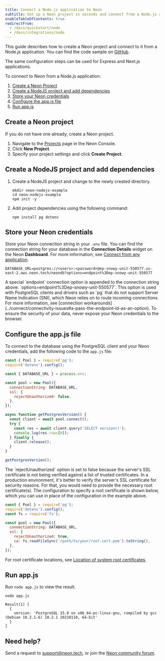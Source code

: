 ```yaml
---
title: Connect a Node.js application to Neon
subtitle: Set up a Neon project in seconds and connect from a Node.js application
enableTableOfContents: true
redirectFrom:
  - /docs/quickstart/node
  - /docs/integrations/node
---
```


This guide describes how to create a Neon project and connect to it from a Node.js application. You can find the code sample on [GitHub](https://github.com/neondatabase/examples/tree/main/with-nodejs).

<Admonition type="note">
The same configuration steps can be used for Express and Next.js applications.
</Admonition>

To connect to Neon from a Node.js application:

1. [Create a Neon Project](#create-a-neon-project)
2. [Create a NodeJS project and add dependencies](#create-a-nodejs-project-and-add-dependencies)
3. [Store your Neon credentials](#store-your-neon-credentials)
4. [Configure the app.js file](#configure-the-appjs-file)
5. [Run app.js](#run-appjs)

## Create a Neon project

If you do not have one already, create a Neon project.

1. Navigate to the [Projects](https://console.neon.tech/app/projects) page in the Neon Console.
2. Click **New Project**.
3. Specify your project settings and click **Create Project**.

## Create a NodeJS project and add dependencies

1. Create a NodeJS project and change to the newly created directory.

   ```shell
   mkdir neon-nodejs-example
   cd neon-nodejs-example
   npm init -y
   ```

2. Add project dependencies using the following command:

   ```shell
   npm install pg dotenv
   ```

## Store your Neon credentials

Store your Neon connection string in your `.env` file. You can find the connection string for your database in the **Connection Details** widget on the Neon **Dashboard**. For more information, see [Connect from any application](../connect/connect-from-any-app).

<CodeBlock shouldWrap>

```shell
DATABASE_URL=postgres://<users>:<password>@ep-snowy-unit-550577.us-east-2.aws.neon.tech/neondb?options=endpoint%3Dep-snowy-unit-550577
```

</CodeBlock>

<Admonition type="note">
A special `endpoint` connection option is appended to the connection string above: `options=endpoint%3Dep-snowy-unit-550577`. This option is used with PostgreSQL clients and drivers such as `pg` that do not support Server Name Indication (SNI), which Neon relies on to route incoming connections. For more information, see [connection workarounds](../connect/connectivity-issues#a-pass-the-endpoint-id-as-an-option).
</Admonition>

<Admonition type="important">
To ensure the security of your data, never expose your Neon credentials to the browser.
</Admonition>

## Configure the app.js file

To connect to the database using the PostgreSQL client and your Neon credentials, add the following code to the `app.js` file:

```javascript
const { Pool } = require('pg');
require('dotenv').config();

const { DATABASE_URL } = process.env;

const pool = new Pool({
  connectionString: DATABASE_URL,
  ssl: {
    rejectUnauthorized: false,
  },
});

async function getPostgresVersion() {
  const client = await pool.connect();
  try {
    const res = await client.query('SELECT version()');
    console.log(res.rows[0]);
  } finally {
    client.release();
  }
}

getPostgresVersion();
```

<Admonition type="note">
The `rejectUnauthorized` option is set to false because the server's SSL certificate is not being verified against a list of trusted certificates. In a production environment, it's better to verify the server's SSL certificate for security reasons. For that, you would need to provide the necessary root certificate(s). The configuration to specify a root certificate is shown below, which you can use in place of the configuration in the example above.

```js
const { Pool } = require('pg');
require('dotenv').config();
const fs = require('fs');

const pool = new Pool({
  connectionString: DATABASE_URL,
  ssl: {
    rejectUnauthorized: true,
    ca: fs.readFileSync('/path/to/your/root.cert.pem').toString(),
  },
});
```

For root certificate locations, see [Location of system root certificates](../connect/connect-securely#location-of-system-root-certificates).
</Admonition>

## Run app.js

Run `node app.js` to view the result.

```shell
node app.js

Result(1) [
  {
    version: 'PostgreSQL 15.0 on x86_64-pc-linux-gnu, compiled by gcc (Debian 10.2.1-6) 10.2.1 20210110, 64-bit'
  }
]
```

## Need help?

Send a request to [support@neon.tech](mailto:support@neon.tech), or join the [Neon community forum](https://community.neon.tech/).
